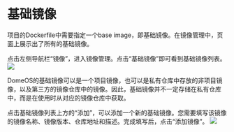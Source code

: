 # 基础镜像

项目的Dockerfile中需要指定一个base image，即基础镜像。在镜像管理中，页面上展示出了所有的基础镜像。

点击左侧导航栏“镜像”，进入镜像管理。点击“基础镜像”即可看到基础镜像列表。
![](http://881471b33d4f9.cdn.sohucs.com/q_mini/newproject6.jpg)

DomeOS的基础镜像可以是一个项目镜像，也可以是私有仓库中存放的非项目镜像，以及第三方的镜像仓库中的镜像。因此，基础镜像并不一定存储在私有仓库中，而是在使用时从对应的镜像仓库中获取。

点击基础镜像列表上方的“添加”，可以添加一个新的基础镜像。您需要填写该镜像的镜像名称、镜像版本、仓库地址和描述。完成填写后，点击“添加镜像”。
![](http://881471b33d4f9.cdn.sohucs.com/q_mini/newproject6.jpg)